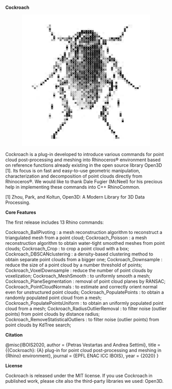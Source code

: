 **Cockroach**
 <p align="center">
  <img width="400" height="410" src="https://github.com/9and3/Cockroach/blob/Cockroach/Cockroach_logo.png">
</p>


Cockroach is a plug-in developed to introduce various commands for point cloud post-processing and meshing into Rhinoceros® environment based on reference functions already existing in the open source library Open3D [1]. Its focus is on fast and easy-to-use geometric manipulation, characterization and decomposition of point clouds directly from Rhinoceros®. We would like to thank Dale Fugier (McNeel) for his precious help in implementing these commands into C++ RhinoCommon.

[1] Zhou, Park, and Koltun, Open3D: A Modern Library for 3D Data Processing.


**Core Features**

The first release includes 13 Rhino commands: 

Cockroach_BallPivoting : a mesh reconstruction algorithm to reconstruct a triangulated mesh from a point cloud;
Cockroach_Poisson : a mesh reconstruction algorithm to obtain water-tight smoothed meshes from point clouds;
Cockroach_Crop : to crop a point cloud with a box;
Cockroach_DBSCANclustering : a density-based clustering method to obtain separate point clouds from a bigger one;
Cockroach_Downsample : reduce the size of a point cloud by a number threshold of points;
Cockroach_VoxelDownsample : reduce the number of point clouds by voxelization;
Cockroach_MeshSmooth : to uniformly smooth a mesh;
Cockroach_PlaneSegmentation : removal of point cloud planes by RANSAC;
Cockroach_PointCloudNormals : to estimate and correctly orient normal even for unstructured point clouds;
Cockroach_PopulatePoints : to obtain a randomly populated point cloud from a mesh;
Cockroach_PopulatePointsUniform : to obtain an uniformly populated point cloud from a mesh;
Cockroach_RadiusOutlierRemoval : to filter noise (outlier points) from point clouds by distance radius;
Cockroach_RemoveStatisticalOutliers : to filter noise (outlier points) from point clouds by KdTree search;


**Citation**

@misc{IBOIS2020,
   author  = {Petras Vestartas and Andrea Settimi},
   title   = {{Cockroach}: {A} plug-in for point cloud post-processing and meshing in {Rhino} environment},
   journal = {EPFL ENAC ICC IBOIS},
   year    = {2020}
}

**License**

Cockroach is released under the MIT license. If you use Cockroach in published work, please cite also the third-party libraries we used: Open3D.
